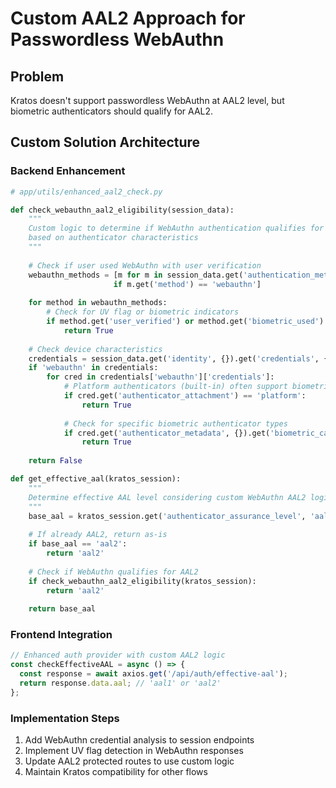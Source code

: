 # Custom AAL2 Approach for Passwordless WebAuthn

## Problem
Kratos doesn't support passwordless WebAuthn at AAL2 level, but biometric authenticators should qualify for AAL2.

## Custom Solution Architecture

### Backend Enhancement
```python
# app/utils/enhanced_aal2_check.py

def check_webauthn_aal2_eligibility(session_data):
    """
    Custom logic to determine if WebAuthn authentication qualifies for AAL2
    based on authenticator characteristics
    """
    
    # Check if user used WebAuthn with user verification
    webauthn_methods = [m for m in session_data.get('authentication_methods', []) 
                       if m.get('method') == 'webauthn']
    
    for method in webauthn_methods:
        # Check for UV flag or biometric indicators
        if method.get('user_verified') or method.get('biometric_used'):
            return True
    
    # Check device characteristics
    credentials = session_data.get('identity', {}).get('credentials', {})
    if 'webauthn' in credentials:
        for cred in credentials['webauthn']['credentials']:
            # Platform authenticators (built-in) often support biometrics
            if cred.get('authenticator_attachment') == 'platform':
                return True
            
            # Check for specific biometric authenticator types
            if cred.get('authenticator_metadata', {}).get('biometric_capable'):
                return True
    
    return False

def get_effective_aal(kratos_session):
    """
    Determine effective AAL level considering custom WebAuthn AAL2 logic
    """
    base_aal = kratos_session.get('authenticator_assurance_level', 'aal1')
    
    # If already AAL2, return as-is
    if base_aal == 'aal2':
        return 'aal2'
    
    # Check if WebAuthn qualifies for AAL2
    if check_webauthn_aal2_eligibility(kratos_session):
        return 'aal2'
    
    return base_aal
```

### Frontend Integration
```javascript
// Enhanced auth provider with custom AAL2 logic
const checkEffectiveAAL = async () => {
  const response = await axios.get('/api/auth/effective-aal');
  return response.data.aal; // 'aal1' or 'aal2'
};
```

### Implementation Steps
1. Add WebAuthn credential analysis to session endpoints
2. Implement UV flag detection in WebAuthn responses  
3. Update AAL2 protected routes to use custom logic
4. Maintain Kratos compatibility for other flows